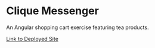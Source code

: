 # Clique Messenger

An Angular shopping cart exercise featuring tea products.

[Link to Deployed Site](https://ng-mean-tea.firebaseapp.com/)
